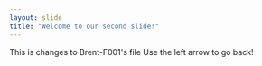 ```yaml
---
layout: slide
title: "Welcome to our second slide!"
---
```

This is changes to Brent-F001's file
Use the left arrow to go back!
